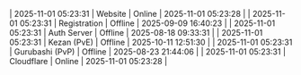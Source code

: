 | 2025-11-01 05:23:31 | Website | Online | 2025-11-01 05:23:28 |
| 2025-11-01 05:23:31 | Registration | Offline | 2025-09-09 16:40:23 |
| 2025-11-01 05:23:31 | Auth Server | Offline | 2025-08-18 09:33:31 |
| 2025-11-01 05:23:31 | Kezan (PvE) | Offline | 2025-10-11 12:51:30 |
| 2025-11-01 05:23:31 | Gurubashi (PvP) | Offline | 2025-08-23 21:44:06 |
| 2025-11-01 05:23:31 | Cloudflare | Online | 2025-11-01 05:23:28 |
